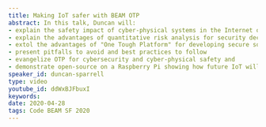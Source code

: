 ```yaml
---
title: Making IoT safer with BEAM OTP
abstract: In this talk, Duncan will: 
- explain the safety impact of cyber-physical systems in the Internet of things
- explain the advantages of quantitative risk analysis for security decision making
- extol the advantages of "One Tough Platform" for developing secure software
- present pitfalls to avoid and best practices to follow
- evangelize OTP for cybersecurity and cyber-physical safety and 
- demonstrate open-source on a Raspberry Pi showing how future IoT will adapt to threats in real-time.
speaker_id: duncan-sparrell
type: video
youtube_id: ddWxBJFbuxI
keywords: 
date: 2020-04-28
tags: Code BEAM SF 2020
---
```


